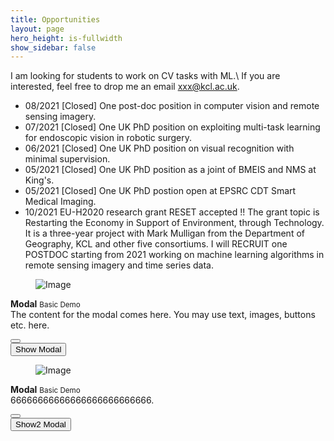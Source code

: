 ```yaml
---
title: Opportunities
layout: page
hero_height: is-fullwidth
show_sidebar: false
---
```


I am looking for students to work on CV tasks with ML.\\
If you are interested, feel free to drop me an email xxx@kcl.ac.uk.

- 08/2021 [Closed] One post-doc position in computer vision and remote sensing imagery.
- 07/2021 [Closed] One UK PhD position on exploiting multi-task learning for endoscopic vision in robotic surgery.
- 06/2021 [Closed] One UK PhD position on visual recognition with minimal supervision.
- 05/2021 [Closed] One UK PhD position as a joint of BMEIS and NMS  at King's.
- 05/2021 [Closed] One UK PhD postion open at EPSRC CDT Smart Medical Imaging.
- 10/2021 EU-H2020 research grant RESET  accepted !!  The grant topic is Restarting the Economy in Support of Environment, through Technology. It is a three-year project with Mark Mulligan from the Department of Geography, KCL and other five consortiums. I will RECRUIT one POSTDOC starting from 2021 working on machine learning algorithms in remote sensing imagery and time series data.


<script src = "https://ajax.googleapis.com/ajax/libs/jquery/2.1.1/jquery.min.js"></script>


<div id="modal1" class="modal">
  <div class="modal-background"></div>
  <div class="modal-content">
    <div class="box">
      <article class="media">
        <div class="media-left">
          <figure class="image is-64x64">
            <img src="https://bulma.io/images/placeholders/128x128.png" alt="Image">
          </figure>
        </div>
        <div class="media-content">
          <div class="content">
            <p>
              <strong>Modal</strong> <small>Basic Demo</small> 
              <br>
              The content for the modal comes here. You may use text, images, buttons etc. here.
            </p>
          </div>
        </div>
      </article>
    </div>
  </div>
  <button class="modal-close is-large" aria-label="close"></button>
</div>
<button class="button is-danger is-large" id="lanuchModal">Show Modal</button>


<script>
$("#lanuchModal").click(function() {
  $("#modal1").addClass("is-active");  
});

$(".modal-close").click(function() {
   $(".modal").removeClass("is-active");
});

</script>






<div id="modal2" class="modal">
  <div class="modal-background"></div>
  <div class="modal-content">
    <div class="box">
      <article class="media">
        <div class="media-left">
          <figure class="image is-64x64">
            <img src="https://bulma.io/images/placeholders/128x128.png" alt="Image">
          </figure>
        </div>
        <div class="media-content">
          <div class="content">
            <p>
              <strong>Modal</strong> <small>Basic Demo</small> 
              <br>
              66666666666666666666666666.
            </p>
          </div>
        </div>
      </article>
    </div>
  </div>
  <button class="modal-close is-large" aria-label="close"></button>
</div>
<button class="button is-danger is-large" id="lanuch2Modal">Show2 Modal</button>

<script>
$("#lanuch2Modal").click(function() {
  $("#modal2").addClass("is-active");  
});

$(".modal-close").click(function() {
   $(".modal").removeClass("is-active");
});

</script>
